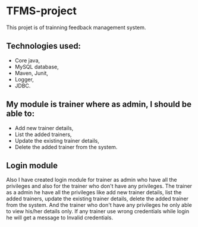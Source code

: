 # TFMS-project

This projet is of trainning feedback management system.

## Technologies used:
  - Core java, 
  - MySQL database, 
  - Maven, Junit, 
  - Logger, 
  - JDBC. 
  
## My module is trainer where as admin, I should be able to: 
  - Add new trainer details, 
  - List the added trainers, 
  - Update the existing trainer details, 
  - Delete the added trainer from the system.

## Login module
Also I have created login module for trainer as admin who have all the privileges and also for the trainer who don't have any privileges. The trainer as a admin he have all the privileges like add new trainer details, list the added trainers, update the existing trainer details, delete the added trainer from the system. And the trainer who don't have any privileges he only able to view his/her details only. If any trainer use wrong credentials while login he will get a message to Invalid credentials.
